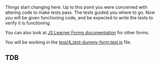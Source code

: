 <!--bl
    (filemeta
        (title "JS Learner Forms &mdash; Test Dummy Form")
        (subtitle "The Explanation")
        (authors ["Jason Kerney"])
    )
/bl-->

Things start changing here. Up to this point you were concerned with altering code to make tests pass. The tests guided you where to go. Now you will be given functioning code, and be expected to write the tests to verify it is functioning.

You can also look at [JS Learner Forms documentation](../FORMS.md) for other forms.

You will be working in the [test/4_test-dummy-form.test.js](../test/4_test-dummy-form.test.js) file.

<!--bl
    (table-of-contents
        (section-main "./why/_main.md")
        (section-main "./hints.md")
        (section-main "./app/_main.md")
        (section-main "./pointOfSaleDataUtils/_main.md")
        (section-main "./salesReport/_main.md")
    )
/bl-->
## TDB ##